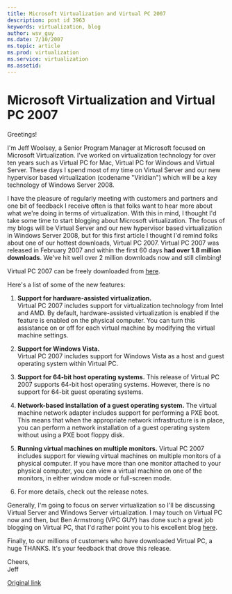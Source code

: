 ```yaml
---
title: Microsoft Virtualization and Virtual PC 2007
description: post id 3963
keywords: virtualization, blog
author: wsv_guy
ms.date: 7/10/2007
ms.topic: article
ms.prod: virtualization
ms.service: virtualization
ms.assetid: 
---
```


# Microsoft Virtualization and Virtual PC 2007

Greetings!

I'm Jeff Woolsey, a Senior Program Manager at Microsoft focused on Microsoft Virtualization. I've worked on virtualization technology for over ten years such as Virtual PC for Mac, Virtual PC for Windows and Virtual Server. These days I spend most of my time on Virtual Server and our new hypervisor based virtualization (codename "Viridian") which will be a key technology of Windows Server 2008.

I have the pleasure of regularly meeting with customers and partners and one bit of feedback I receive often is that folks want to hear more about what we're doing in terms of virtualization. With this in mind, I thought I'd take some time to start blogging about Microsoft virtualization. The focus of my blogs will be Virtual Server and our new hypervisor based virtualization in Windows Server 2008, but for this first article I thought I'd remind folks about one of our hottest downloads, Virtual PC 2007. Virtual PC 2007 was released in February 2007 and within the first 60 days **had over 1.8 million downloads**. We've hit well over 2 million downloads now and still climbing!

Virtual PC 2007 can be freely downloaded from [here](http://www.microsoft.com/windows/products/winfamily/virtualpc/default.mspx).

Here's a list of some of the new features:

1. **Support for hardware-assisted virtualization.**  
  Virtual PC 2007 includes support for virtualization technology from Intel and AMD. By default, hardware-assisted virtualization is enabled if the feature is enabled on the physical computer. You can turn this assistance on or off for each virtual machine by modifying the virtual machine settings.

2. **Support for Windows Vista.**  
  Virtual PC 2007 includes support for Windows Vista as a host and guest operating system within Virtual PC.

3. **Support for 64-bit host operating systems.**
  This release of Virtual PC 2007 supports 64-bit host operating systems. However, there is no support for 64-bit guest operating systems.

4. **Network-based installation of a guest operating system.**
  The virtual machine network adapter includes support for performing a PXE boot. This means that when the appropriate network infrastructure is in place, you can perform a network installation of a guest operating system without using a PXE boot floppy disk.

5. **Running virtual machines on multiple monitors.**
  Virtual PC 2007 includes support for viewing virtual machines on multiple monitors of a physical computer. If you have more than one monitor attached to your physical computer, you can view a virtual machine on one of the monitors, in either window mode or full-screen mode.

6. For more details, check out the release notes.

Generally, I'm going to focus on server virtualization so I'll be discussing Virtual Server and Windows Server virtualization. I may touch on Virtual PC now and then, but Ben Armstrong (VPC GUY) has done such a great job blogging on Virtual PC, that I'd rather point you to his excellent blog [here](http://blogs.msdn.com/virtual_pc_guy/default.aspx).

Finally, to our millions of customers who have downloaded Virtual PC, a huge THANKS. It's your feedback that drove this release.

Cheers,  
Jeff

[Original link](https://blogs.technet.microsoft.com/virtualization/2007/07/10/microsoft-virtualization-and-virtual-pc-2007/)